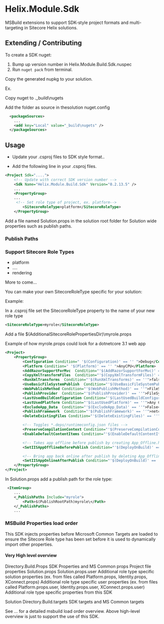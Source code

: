 # Helix.Module.Sdk  

MSBuild extensions to support SDK-style project formats and multi-targeting in Sitecore Helix solutions.


## Extending / Contributing

To create a SDK nuget: 

1. Bump up version number in Helix.Module.Build.Sdk.nuspec
2. Run `nuget pack` from terminal. 

Copy the generated nupkg to your solution.

Ex. 

Copy nuget to .\_build\nugets

Add the folder as source in thesolution nuget.config

```xml
  <packageSources>
    ...
    <add key="Local" value="_build\nugets" />
  </packageSources>
```

## Usage  

- Update your .csproj files to SDK style format..
  
- Add the following line in your .csproj files.

```xml
<Project Sdk="....">
    <!-- Update with correct SDK version number -->
    <Sdk Name="Helix.Module.Build.Sdk" Version="0.2.13.5" />
    ...
    <PropertyGroup>
    ...
     <!-- Set role type of project, ex. platform-->
        <SitecoreRoleType>platform</SitecoreRoleType>
    </PropertyGroup>
```  

Add a file named Solution.props in the solution root folder for Solution wide properties such as publish paths.

### Publish Paths

### Support Sitecore Role Types

- platform
- ....
- rendering

More to come... 

You can make your own SitecoreRoleType specific for your solution:

Example:

In a .csproj file set the SitecoreRoleType property to the name of your new role type
```xml
<SitecoreRoleType>myrole</SitecoreRoleType>
```  

Add a file $(AdditionalSitecoreRolePropertiesDir)\myrole.props

Example of how myrole.props could look for a dotnetcore 3.1 web app
```xml
<Project>
    <PropertyGroup>
        <Configuration Condition=" '$(Configuration)' == '' ">Debug</Configuration>
        <Platform Condition=" '$(Platform)' == '' ">AnyCPU</Platform>
        <AddRazorSupportForMvc  Condition="'$(AddRazorSupportForMvc)' == ''">true</AddRazorSupportForMvc>
        <CopyXmlTransformFiles  Condition="'$(CopyXmlTransformFiles)' == ''">false</CopyXmlTransformFiles>
        <RunXmlTransforms  Condition="'$(RunXmlTransforms)' == ''">false</RunXmlTransforms>
        <UseBasicFileSystemPublish  Condition="'$(UseBasicFileSystemPublish)' == ''">false</UseBasicFileSystemPublish>
        <WebPublishMethod Condition="'$(WebPublishMethod)' == ''">FileSystem</WebPublishMethod>
        <PublishProvider  Condition="'$(PublishProvider)' == ''">FileSystem</PublishProvider>
        <LastUsedBuildConfiguration Condition="'$(LastUsedBuildConfiguration)' == ''">Release</LastUsedBuildConfiguration>
        <LastUsedPlatform Condition="'$(LastUsedPlatform)' == ''">Any CPU</LastUsedPlatform>
        <ExcludeApp_Data  Condition="'$(ExcludeApp_Data)' == ''">False</ExcludeApp_Data>
        <PublishFramework  Condition="'$(PublishFramework)' == ''">netcoreapp3.1</PublishFramework>
        <DeleteExistingFiles Condition="'$(DeleteExistingFiles)' == ''">False</DeleteExistingFiles>

        <!-- Toggles *.deps/runtimeconfig.json files -->
        <PreserveCompilationContext Condition="'$(PreserveCompilationContext)' == ''">true</PreserveCompilationContext>
        <EnableDefaultContentItems Condition="'$(EnableDefaultContentItems)' == ''">true</EnableDefaultContentItems>

        <!-- Takes app offline before publish by creating App_Offline.htm file in publish target dir -->
        <SetIISAppOfflineBeforePublish Condition="'$(DeployOnBuild)' == ''">true</SetIISAppOfflineBeforePublish>

        <!-- Bring app back online after publish by deleting App_Offline.htm file in publish target dir -->
        <SetIISAppOnlineAfterPublish Condition="'$(DeployOnBuild)' == ''">true</SetIISAppOnlineAfterPublish>
    </PropertyGroup>
</Project>  
```  

In Solution.props add a publish path for the role type:
```xml
 <ItemGroup>
    ...
    <_PublishPaths Include="myrole">
        <Path>$(PublishRootPath)myrole\</Path>
    </_PublishPaths>
    ...
```

### MSBuild Properties load order  

This SDK injects properties before Microsoft Common Targets are loaded to ensure the Sitecore Role type has been set before it is used to dynamically import other properties.  

#### Very High level overview

Directory.Build.Props 
SDK Properties and MS Common props
Project file properties
Solution.props
Solution.props.user
Additional role type specific solution properties
    (ex. from files called Platform.props, Identity.props, XConnect.props)
Additional role type specific user properties
    (ex. from files called Platform.props.user, Identity.props.user, XConnect.props.user)
Additional role type specific properties from this SDK

Solution Directory.Build.targets
SDK targets and MS Common targets

See ... for a detailed msbuild load order overview. Above high-level overview is just to support the use of this SDK.  